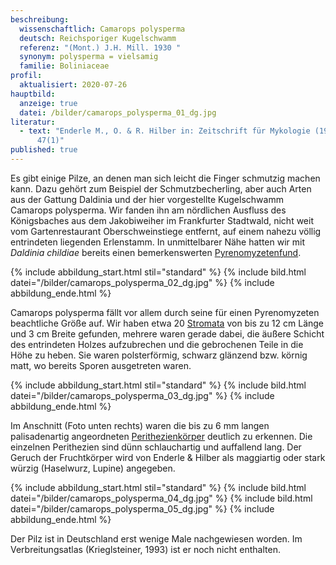 ```yaml
---
beschreibung:
  wissenschaftlich: Camarops polysperma
  deutsch: Reichsporiger Kugelschwamm
  referenz: "(Mont.) J.H. Mill. 1930 "
  synonym: polysperma = vielsamig
  familie: Boliniaceae
profil:
  aktualisiert: 2020-07-26
hauptbild:
  anzeige: true
  datei: /bilder/camarops_polysperma_01_dg.jpg
literatur:
  - text: "Enderle M., O. & R. Hilber in: Zeitschrift für Mykologie (1981) Band
      47(1)"
published: true
---
```

Es gibt einige Pilze, an denen man sich leicht die Finger schmutzig machen kann. Dazu gehört zum Beispiel der Schmutzbecherling, aber auch Arten aus der Gattung Daldinia und der hier vorgestellte Kugelschwamm Camarops polysperma. Wir fanden ihn am nördlichen Ausfluss des Königsbaches aus dem Jakobiweiher im Frankfurter Stadtwald, nicht weit vom Gartenrestaurant Oberschweinstiege entfernt, auf einem nahezu völlig entrindeten liegenden Erlenstamm. In unmittelbarer Nähe hatten wir mit *Daldinia childiae* bereits einen bemerkenswerten [Pyrenomyzetenfund](Pyrenomyzeten "Glossar").

{% include abbildung_start.html stil="standard" %}
{% include bild.html datei="/bilder/camarops_polysperma_02_dg.jpg" %}
{% include abbildung_ende.html %}

Camarops polysperma fällt vor allem durch seine für einen Pyrenomyzeten beachtliche Größe auf. Wir haben etwa 20 [Stromata](Stroma "Glossar") von bis zu 12 cm Länge und 3 cm Breite gefunden, mehrere waren gerade dabei, die äußere Schicht des entrindeten Holzes aufzubrechen und die gebrochenen Teile in die Höhe zu heben. Sie waren polsterförmig, schwarz glänzend bzw. körnig matt, wo bereits Sporen ausgetreten waren.

{% include abbildung_start.html stil="standard" %}
{% include bild.html datei="/bilder/camarops_polysperma_03_dg.jpg" %}
{% include abbildung_ende.html %}

Im Anschnitt (Foto unten rechts) waren die bis zu 6 mm langen palisadenartig angeordneten [Perithezienkörper](Perithezien "Glossar") deutlich zu erkennen. Die einzelnen Perithezien sind dünn schlauchartig und auffallend lang.  Der Geruch der Fruchtkörper wird von Enderle & Hilber als maggiartig oder stark würzig (Haselwurz, Lupine) angegeben.

{% include abbildung_start.html stil="standard" %}
{% include bild.html datei="/bilder/camarops_polysperma_04_dg.jpg" %}
{% include bild.html datei="/bilder/camarops_polysperma_05_dg.jpg" %}
{% include abbildung_ende.html %}

Der Pilz ist in Deutschland erst wenige Male nachgewiesen worden. Im Verbreitungsatlas (Krieglsteiner, 1993) ist er noch nicht enthalten.